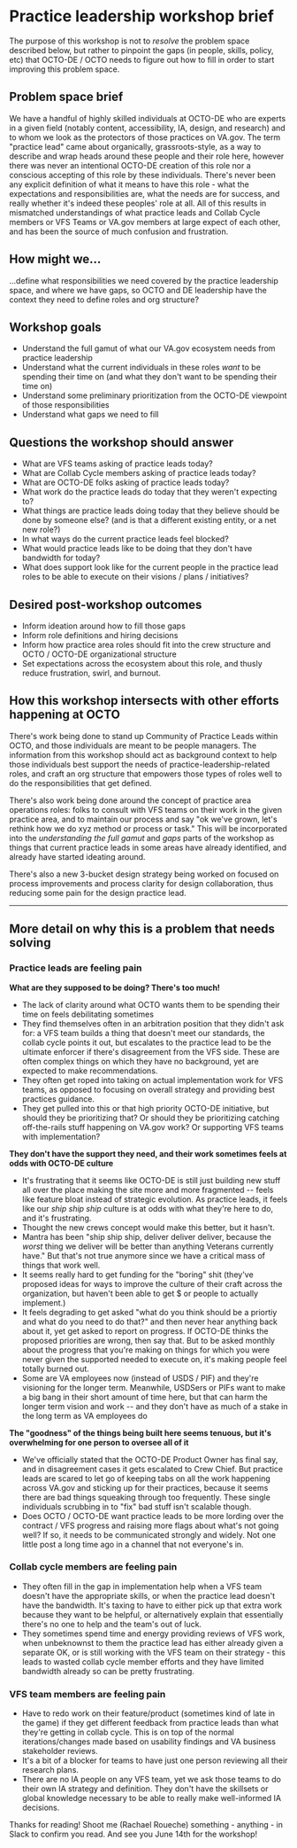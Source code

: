 # Practice leadership workshop brief

The purpose of this workshop is not to _resolve_ the problem space described below, but rather to pinpoint the gaps (in people, skills, policy, etc) that OCTO-DE / OCTO needs to figure out how to fill in order to start improving this problem space.

## Problem space brief

We have a handful of highly skilled individuals at OCTO-DE who are experts in a given field (notably content, accessibility, IA, design, and research) and to whom we look as the protectors of those practices on VA.gov. The term "practice lead" came about organically, grassroots-style, as a way to describe and wrap heads around these people and their role here, however there was never an intentional OCTO-DE creation of this role nor a conscious accepting of this role by these individuals. There's never been any explicit definition of what it means to have this role - what the expectations and responsibilities are, what the needs are for success, and really whether it's indeed these peoples' role at all. All of this results in mismatched understandings of what practice leads and Collab Cycle members or VFS Teams or VA.gov members at large expect of each other, and has been the source of much confusion and frustration.

## How might we...
...define what responsibilities we need covered by the practice leadership space, and where we have gaps, so OCTO and DE leadership have the context they need to define roles and org structure?

## Workshop goals
- Understand the full gamut of what our VA.gov ecosystem needs from practice leadership
- Understand what the current individuals in these roles _want_ to be spending their time on (and what they don't want to be spending their time on)
- Understand some preliminary prioritization from the OCTO-DE viewpoint of those responsibilities
- Understand what gaps we need to fill

## Questions the workshop should answer
- What are VFS teams asking of practice leads today?
- What are Collab Cycle members asking of practice leads today?
- What are OCTO-DE folks asking of practice leads today?
- What work do the practice leads do today that they weren't expecting to?
- What things are practice leads doing today that they believe should be done by someone else? (and is that a different existing entity, or a net new role?)
- In what ways do the current practice leads feel blocked?
- What would practice leads like to be doing that they don't have bandwidth for today?
- What does support look like for the current people in the practice lead roles to be able to execute on their visions / plans / initiatives?

## Desired post-workshop outcomes
- Inform ideation around how to fill those gaps
- Inform role definitions and hiring decisions
- Inform how practice area roles should fit into the crew structure and OCTO / OCTO-DE organizational structure
- Set expectations across the ecosystem about this role, and thusly reduce frustration, swirl, and burnout.

## How this workshop intersects with other efforts happening at OCTO
There's work being done to stand up Community of Practice Leads within OCTO, and those individuals are meant to be people managers. The information from this workshop should act as background context to help those individuals best support the needs of practice-leadership-related roles, and craft an org structure that empowers those types of roles well to do the responsibilities that get defined.

There's also work being done around the concept of practice area operations roles: folks to consult with VFS teams on their work in the given practice area, and to maintain our process and say "ok we've grown, let's rethink how we do xyz method or process or task." This will be incorporated into the _understanding the full gamut_ and _gaps_ parts of the workshop as things that current practice leads in some areas have already identified, and already have started ideating around.

There's also a new 3-bucket design strategy being worked on focused on process improvements and process clarity for design collaboration, thus reducing some pain for the design practice lead.

---

## More detail on why this is a problem that needs solving

### Practice leads are feeling pain

**What are they supposed to be doing? There's too much!**
- The lack of clarity around what OCTO wants them to be spending their time on feels debilitating sometimes
- They find themselves often in an arbitration position that they didn't ask for: a VFS team builds a thing that doesn't meet our standards, the collab cycle points it out, but escalates to the practice lead to be the ultimate enforcer if there's disagreement from the VFS side. These are often complex things on which they have no background, yet are expected to make recommendations.
- They often get roped into taking on actual implementation work for VFS teams, as opposed to focusing on overall strategy and providing best practices guidance.
- They get pulled into this or that high priority OCTO-DE initiative, but should they be prioritizing that? Or should they be prioritizing catching off-the-rails stuff happening on VA.gov work? Or supporting VFS teams with implementation?

**They don't have the support they need, and their work sometimes feels at odds with OCTO-DE culture**
- It's frustrating that it seems like OCTO-DE is still just building new stuff all over the place making the site more and more fragmented -- feels like feature bloat instead of strategic evolution. As practice leads, it feels like our _ship ship ship_ culture is at odds with what they're here to do, and it's frustrating.
- Thought the new crews concept would make this better, but it hasn't.
- Mantra has been "ship ship ship, deliver deliver deliver, because the _worst_ thing we deliver will be better than anything Veterans currently have." But that's not true anymore since we have a critical mass of things that work well.
- It seems really hard to get funding for the "boring" shit (they've proposed ideas for ways to improve the culture of their craft across the organization, but haven't been able to get $ or people to actually implement.)
- It feels degrading to get asked "what do you think should be a priortiy and what do you need to do that?" and then never hear anything back about it, yet get asked to report on progress. If OCTO-DE thinks the proposed priorities are wrong, then say that. But to be asked monthly about the progress that you're making on things for which you were never given the supported needed to execute on, it's making people feel totally burned out.
- Some are VA employees now (instead of USDS / PIF) and they're visioning for the longer term. Meanwhile, USDSers or PIFs want to make a big bang in their short amount of time here, but that can harm the longer term vision and work -- and they don't have as much of a stake in the long term as VA employees do

**The "goodness" of the things being built here seems tenuous, but it's overwhelming for one person to oversee all of it**
- We've officially stated that the OCTO-DE Product Owner has final say, and in disagreement cases it gets escalated to Crew Chief. But practice leads are scared to let go of keeping tabs on all the work happening across VA.gov and sticking up for their practices, because it seems there are bad things squeaking through too frequently. These single individuals scrubbing in to "fix" bad stuff isn't scalable though.
- Does OCTO / OCTO-DE want practice leads to be more lording over the contract / VFS progress and raising more flags about what's not going well? If so, it needs to be communicated strongly and widely. Not one little post a long time ago in a channel that not everyone's in.

### Collab cycle members are feeling pain
- They often fill in the gap in implementation help when a VFS team doesn't have the appropriate skills, or when the practice lead doesn't have the bandwidth. It's taxing to have to either pick up that extra work because they want to be helpful, or alternatively explain that essentially there's no one to help and the team's out of luck.
- They sometimes spend time and energy providing reviews of VFS work, when unbeknownst to them the practice lead has either already given a separate OK, or is still working with the VFS team on their strategy - this leads to wasted collab cycle member efforts and they have limited bandwidth already so can be pretty frustrating.

### VFS team members are feeling pain
- Have to redo work on their feature/product (sometimes kind of late in the game) if they get different feedback from practice leads than what they're getting in collab cycle. This is on top of the normal iterations/changes made based on usability findings and VA business stakeholder reviews.
- It's a bit of a blocker for teams to have just one person reviewing all their research plans.
- There are no IA people on any VFS team, yet we ask those teams to do their own IA strategy and definition. They don't have the skillsets or global knowledge necessary to be able to really make well-informed IA decisions.

Thanks for reading! Shoot me (Rachael Roueche) something - anything - in Slack to confirm you read. And see you June 14th for the workshop!
